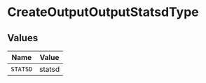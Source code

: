 # CreateOutputOutputStatsdType


## Values

| Name     | Value    |
| -------- | -------- |
| `STATSD` | statsd   |